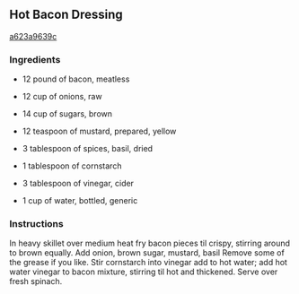 ## Hot Bacon Dressing

[a623a9639c](http://www.food.com/recipe/hot-bacon-dressing-33766)

### Ingredients

 - 12 pound of bacon, meatless

 - 12 cup of onions, raw

 - 14 cup of sugars, brown

 - 12 teaspoon of mustard, prepared, yellow

 - 3 tablespoon of spices, basil, dried

 - 1 tablespoon of cornstarch

 - 3 tablespoon of vinegar, cider

 - 1 cup of water, bottled, generic

### Instructions

In heavy skillet over medium heat fry bacon pieces til crispy, stirring around to brown equally. Add onion, brown sugar, mustard, basil Remove some of the grease if you like. Stir cornstarch into vinegar add to hot water; add hot water vinegar to bacon mixture, stirring til hot and thickened. Serve over fresh spinach.